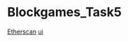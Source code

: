 # Blockgames_Task5

  [Etherscan](https://kovan.etherscan.io/address/0xDACC7e83Cd91c60BAc5dE03a5Be888B3D3B422D5#code)
  [ui](https://bluesurge.netlify.app/#)

